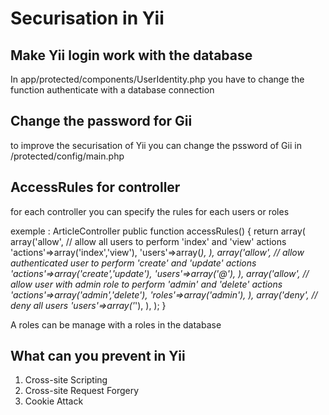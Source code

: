 Securisation in Yii
===================

Make Yii login work with the database
-------------------------------------

In app/protected/components/UserIdentity.php
you have to change the function authenticate with a database connection

Change the password for Gii
---------------------------
to improve the securisation of Yii you can change the pssword of Gii in /protected/config/main.php

AccessRules for controller
--------------------------
for each controller you can specify the rules for each users or roles

exemple : ArticleController
	public function accessRules()
	{
		return array(
			array('allow',  // allow all users to perform 'index' and 'view' actions
				'actions'=>array('index','view'),
				'users'=>array(*),
			),
			array('allow', // allow authenticated user to perform 'create' and 'update' actions
				'actions'=>array('create','update'),
				'users'=>array('@'),
			),
			array('allow', // allow user with admin role to perform 'admin' and 'delete' actions
				'actions'=>array('admin','delete'),
				'roles'=>array('admin'),
			),
			array('deny',  // deny all users
				'users'=>array('*'),
			),
		);
	}

A roles can be manage with a roles in the database 


What can you prevent in Yii
---------------------------

1. Cross-site Scripting
2. Cross-site Request Forgery
3. Cookie Attack